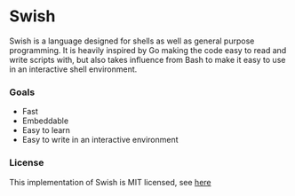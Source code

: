 # Swish
Swish is a language designed for shells as well as general purpose programming. It is heavily inspired by Go making the code easy to read and write scripts with, but also takes influence from Bash to make it easy to use in an interactive shell environment.

### Goals
- Fast
- Embeddable
- Easy to learn
- Easy to write in an interactive environment

### License 
This implementation of Swish is MIT licensed, see [here](https://raw.github.com/larzconwell/swish/master/LICENSE)
